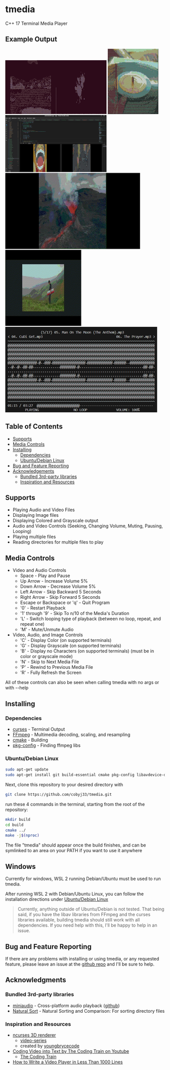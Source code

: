 # tmedia

C++ 17 Terminal Media Player

## Example Output

![example created in tmux](assets/readme/example-320.gif)
![example colored output](assets/readme/colored_music_record-160.gif)
![example vscode](assets/readme/vscode.png)
![example volcano](assets/readme/volcano.gif)
![example keybiard](assets/readme/keyboard_man.gif)
![example audio-playback](assets/readme/audio_playing_tmedia_480.png)

## Table of Contents

- [Supports](#supports)
- [Media Controls](#media-controls)
- [Installing](#installing)
  - [Dependencies](#dependencies)
  - [Ubuntu/Debian Linux](#ubuntudebian-linux)
- [Bug and Feature Reporting](#bug-and-feature-reporting)
- [Acknowledgements](#acknowledgments)
  - [Bundled 3rd-party libraries](#bundled-3rd-party-libraries)
  - [Inspiration and Resources](#inspiration-and-resources)

## Supports

- Playing Audio and Video Files
- Displaying Image files
- Displaying Colored and Grayscale output
- Audio and Video Controls (Seeking, Changing Volume, Muting, Pausing, Looping)
- Playing multiple files
- Reading directories for multiple files to play

## Media Controls

- Video and Audio Controls
  - Space - Play and Pause
  - Up Arrow - Increase Volume 5%
  - Down Arrow - Decrease Volume 5%
  - Left Arrow - Skip Backward 5 Seconds
  - Right Arrow - Skip Forward 5 Seconds
  - Escape or Backspace or 'q' - Quit Program
  - '0' - Restart Playback
  - '1' through '9' - Skip To n/10 of the Media's Duration
  - 'L' - Switch looping type of playback (between no loop, repeat, and repeat one)
  - 'M' - Mute/Unmute Audio
- Video, Audio, and Image Controls
  - 'C' - Display Color (on supported terminals)
  - 'G' - Display Grayscale (on supported terminals)
  - 'B' - Display no Characters (on supported terminals) (must be in color or grayscale mode)
  - 'N' - Skip to Next Media File
  - 'P' - Rewind to Previous Media File
  - 'R' - Fully Refresh the Screen

All of these controls can also be seen when calling tmedia with no args or
with --help

## Installing

### Dependencies

* [curses](https://invisible-island.net/ncurses/) - Terminal Output
* [FFmpeg](https://ffmpeg.org/) - Multimedia decoding, scaling, and resampling
* [cmake](https://cmake.org/) - Building
* [pkg-config](https://www.freedesktop.org/wiki/Software/pkg-config/) - Finding ffmpeg libs

### Ubuntu/Debian Linux

```bash
sudo apt-get update
sudo apt-get install git build-essential cmake pkg-config libavdevice-dev libncurses-dev
```

Next, clone this repository to your desired directory with

```bash
git clone https://github.com/cobyj33/tmedia.git
```

run these 4 commands in the terminal, starting from
the root of the repository:

```bash
mkdir build
cd build
cmake ../
make -j$(nproc)
```
The file "tmedia" should appear once the build finishes, and can be
symlinked to an area on your PATH if you want to use it anywhere

## Windows

Currently for windows, WSL 2 running Debian/Ubuntu must be used to run tmedia.

After running WSL 2 with Debian/Ubuntu Linux, you can follow the installation
directions under [Ubuntu/Debian Linux](#ubuntudebian-linux)

> Currently, anything outside of Ubuntu/Debian is not tested. That being said,
> if you have the libav libraries from FFmpeg and the curses libraries available, 
> building tmedia should still work with all dependencies. If you need help with this,
> I'll be happy to help in an issue.

## Bug and Feature Reporting

If there are any problems with installing or using tmedia, or any requested feature,
please leave an issue at the [github repo](https://www.github.com/cobyj33/tmedia)
and I'll be sure to help. 

## Acknowledgments

### Bundled 3rd-party libraries

* [miniaudio](https://miniaud.io/) - Cross-platform audio playback ([github](https://github.com/mackron/miniaudio))
* [Natural Sort](https://github.com/scopeInfinity/NaturalSort) - Natural Sorting and Comparison: For sorting directory files

### Inspiration and Resources

* [ncurses 3D renderer](https://github.com/youngbrycecode/RenderEngine)
  * [video-series](https://www.youtube.com/playlist?list=PLg4mWef4l7Qzxs_Fa2DrgZeJKAbG3b7ue)
  * created by [youngbrycecode](https://github.com/youngbrycecode)
* [Coding Video into Text by The Coding Train on Youtube](https://www.youtube.com/watch?v=55iwMYv8tGI)
  * [The Coding Train](https://www.youtube.com/c/TheCodingTrain)
* [How to Write a Video Player in Less Than 1000 Lines](http://dranger.com/ffmpeg/)
